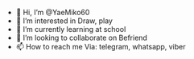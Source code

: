 - 👋 Hi, I’m @YaeMiko60
- 👀 I’m interested in Draw, play
- 🌱 I’m currently learning at school
- 💞️ I’m looking to collaborate on Befriend
- 📫 How to reach me Via: telegram, whatsapp, viber

<!---
YaeMiko60/YaeMiko60 is a ✨ special ✨ repository because its `README.md` (this file) appears on your GitHub profile.
You can click the Preview link to take a look at your changes.
--->

